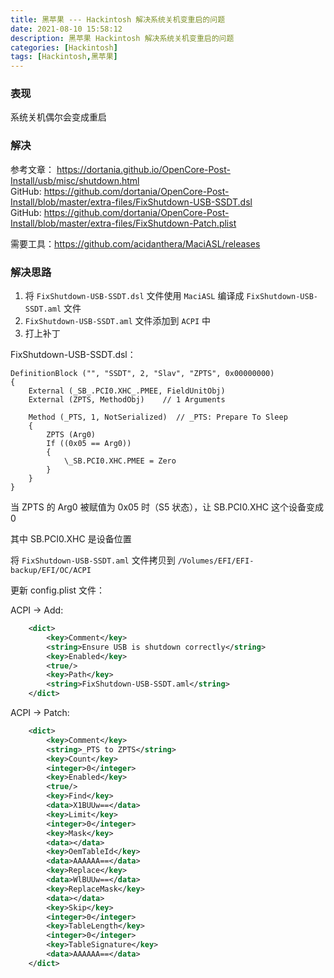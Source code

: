 ```yaml
---
title: 黑苹果 --- Hackintosh 解决系统关机变重启的问题
date: 2021-08-10 15:58:12
description: 黑苹果 Hackintosh 解决系统关机变重启的问题
categories: [Hackintosh]
tags: [Hackintosh,黑苹果]
---
```


<!-- more -->
### 表现
系统关机偶尔会变成重启

### 解决
参考文章： https://dortania.github.io/OpenCore-Post-Install/usb/misc/shutdown.html  
GitHub: https://github.com/dortania/OpenCore-Post-Install/blob/master/extra-files/FixShutdown-USB-SSDT.dsl  
GitHub: https://github.com/dortania/OpenCore-Post-Install/blob/master/extra-files/FixShutdown-Patch.plist  

需要工具：https://github.com/acidanthera/MaciASL/releases

### 解决思路
1. 将 `FixShutdown-USB-SSDT.dsl` 文件使用 `MaciASL` 编译成 `FixShutdown-USB-SSDT.aml` 文件
2. `FixShutdown-USB-SSDT.aml` 文件添加到 `ACPI` 中
3. 打上补丁

FixShutdown-USB-SSDT.dsl：

```text
DefinitionBlock ("", "SSDT", 2, "Slav", "ZPTS", 0x00000000)
{
    External (_SB_.PCI0.XHC_.PMEE, FieldUnitObj)
    External (ZPTS, MethodObj)    // 1 Arguments

    Method (_PTS, 1, NotSerialized)  // _PTS: Prepare To Sleep
    {
        ZPTS (Arg0)
        If ((0x05 == Arg0))
        {
            \_SB.PCI0.XHC.PMEE = Zero
        }
    }
}
```

当 ZPTS 的 Arg0 被赋值为 0x05 时（S5 状态），让 SB.PCI0.XHC 这个设备变成 0

其中 SB.PCI0.XHC 是设备位置

将 `FixShutdown-USB-SSDT.aml` 文件拷贝到 `/Volumes/EFI/EFI-backup/EFI/OC/ACPI`

更新 config.plist 文件：

ACPI -> Add:

```xml
    <dict>
        <key>Comment</key>
        <string>Ensure USB is shutdown correctly</string>
        <key>Enabled</key>
        <true/>
        <key>Path</key>
        <string>FixShutdown-USB-SSDT.aml</string>
    </dict>
```

ACPI -> Patch:

```xml
    <dict>
        <key>Comment</key>
        <string>_PTS to ZPTS</string>
        <key>Count</key>
        <integer>0</integer>
        <key>Enabled</key>
        <true/>
        <key>Find</key>
        <data>X1BUUw==</data>
        <key>Limit</key>
        <integer>0</integer>
        <key>Mask</key>
        <data></data>
        <key>OemTableId</key>
        <data>AAAAAA==</data>
        <key>Replace</key>
        <data>WlBUUw==</data>
        <key>ReplaceMask</key>
        <data></data>
        <key>Skip</key>
        <integer>0</integer>
        <key>TableLength</key>
        <integer>0</integer>
        <key>TableSignature</key>
        <data>AAAAAA==</data>
    </dict>
```